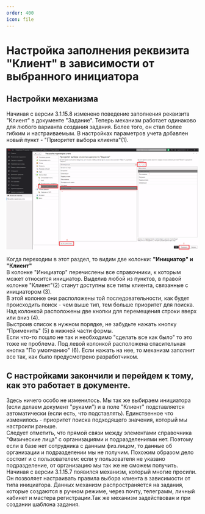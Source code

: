 ```yaml
---
order: 400
icon: file
---
```


# Настройка заполнения реквизита "Клиент" в зависимости от выбранного инициатора

## Настройки механизма

Начиная с версии 3.1.15.8 изменено поведение заполнения реквизита "Клиент" в документе "Задание". Теперь механизм работает одинаково для любого варианта создания задания. Более того, он стал более гибким и настраиваемым.
В настройках параметров учета добавлен новый пункт - "Приоритет выбора клиента"(1).

![01_НастройкаЗаполненияРеквизитаКлиент](static/01_НастройкаЗаполненияРеквизитаКлиент.png)

Когда переходим в этот раздел, то видим две колонки: **"Инициатор" и "Клиент"**  
В колонке "Инициатор" перечислены все справочники, к которым может относится инициатор. Выделив любой из пунктов, в правой колонке "Клиент"(2) станут доступны все типы клиента, связанные с инициатором (3).  
В этой колонке они расположены той последовательности, как будет происходить поиск - чем выше тип, тем больше приоритет для поиска. Над колонкой расположены две кнопки для перемещения строки вверх или вниз (4).  
Выстроив список в нужном порядке, не забудьте нажать кнопку "Применить" (5) в нижней части формы.   
Если что-то пошло не так и необходимо "сделать все как было" то это тоже не проблема. Под левой колонкой расположена спасительная кнопка  "По умолчанию" (6).    Если нажать на нее, то механизм заполнит все так, как было предусмотрено разработчиком.  

## С настройками закончили и перейдем к тому, как это работает в документе.

Здесь ничего особо не изменилось. Мы так же выбираем инициатора (если делаем документ "руками") и в поле "Клиент" подставляется автоматически (если есть, что подставлять). Единственное что изменилось - приоритет поиска подходящего значения, который мы настроили раньше.  
Следует отметить, что прямой связи между элементами справочника "Физические лица" с организациями и подразделениями нет. Поэтому если в базе нет сотрудника с данным физ.лицом, то данные об организации и подразделении мы не получим. Похожим образом дело состоит и с пользователем: если у пользователя не указано подразделение, от организацию мы так же не сможем получить.  
Начиная с версии 3.1.15.7 появился механизм, который многие просили. Он позволяет настраивать правила выбора клиента в зависимости от типа инициатора. Данных механизм распространяется на задания, которые создаются в ручном режиме, через почту, телеграмм, личный кабинет и мастера регистрации.Так же механизм задействован и при создании шаблона задания.  
